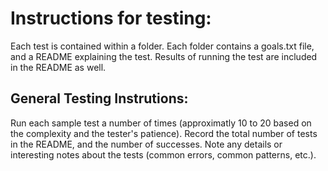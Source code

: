 Instructions for testing:
===
Each test is contained within a folder. Each folder contains a goals.txt file, and a README explaining the test. Results of running the test are included in the README as well.

General Testing Instrutions:
---
Run each sample test a number of times (approximatly 10 to 20 based on the complexity and the tester's patience). Record the total number of tests in the README, and the number of successes. Note any details or interesting notes about the tests (common errors, common patterns, etc.).